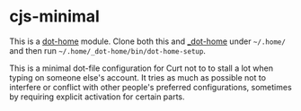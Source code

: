 cjs-minimal
==============

This is a [dot-home] module. Clone both this and [_dot-home] under
`~/.home/` and then run `~/.home/_dot-home/bin/dot-home-setup`.

This is a minimal dot-file configuration for Curt not to to stall a
lot when typing on someone else's account. It tries as much as
possible not to interfere or conflict with other people's preferred
configurations, sometimes by requiring explicit activation for certain
parts.

[dot-home]: https://github.com/dot-home/
[_dot-home]: https://github.com/dot-home/_dot-home/
